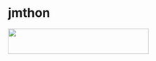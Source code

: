 # jmthon

<p align="left"><a href="https://heroku.com/deploy?template=https://github.com/novvva1"> <img src="https://img.shields.io/badge/Deploy%20To%20Heroku-purple?style=for-the-badge&logo=heroku" width="320" height="58.45"/></a></p>
